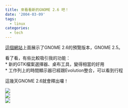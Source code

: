 ```yaml
---
title: 來看看新的GNOME 2.6 吧！
date: '2004-03-09'
tags:
  - linux
categories:
  - tech
---
```

[這個網站](http://www.clai.net/sayamindu/GNOME-2.6/GNOME_2_6.html)上面展示了GNOME 2.6的預覽版本，GNOME 2.5。  
  
看了看，有些比較吸引我的功能：  
\* 新的GTK檔案選擇器、桌布工具，變得相當的好用  
\* 工作列上的時間顯示器已經跟Evolution整合，可以看到行程  
  
這幾天GNOME 2.6就會釋出囉！  
  
![](images/0.jpg)  
![](images/1.jpg)  
![](images/2.jpg)